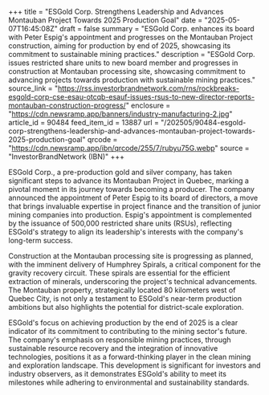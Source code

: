 +++
title = "ESGold Corp. Strengthens Leadership and Advances Montauban Project Towards 2025 Production Goal"
date = "2025-05-07T16:45:08Z"
draft = false
summary = "ESGold Corp. enhances its board with Peter Espig's appointment and progresses on the Montauban Project construction, aiming for production by end of 2025, showcasing its commitment to sustainable mining practices."
description = "ESGold Corp. issues restricted share units to new board member and progresses in construction at Montauban processing site, showcasing commitment to advancing projects towards production with sustainable mining practices."
source_link = "https://rss.investorbrandnetwork.com/rns/rockbreaks-esgold-corp-cse-esau-otcqb-esauf-issues-rsus-to-new-director-reports-montauban-construction-progress/"
enclosure = "https://cdn.newsramp.app/banners/industry-manufacturing-2.jpg"
article_id = 90484
feed_item_id = 13887
url = "/202505/90484-esgold-corp-strengthens-leadership-and-advances-montauban-project-towards-2025-production-goal"
qrcode = "https://cdn.newsramp.app/ibn/qrcode/255/7/rubyu75G.webp"
source = "InvestorBrandNetwork (IBN)"
+++

<p>ESGold Corp., a pre-production gold and silver company, has taken significant steps to advance its Montauban Project in Quebec, marking a pivotal moment in its journey towards becoming a producer. The company announced the appointment of Peter Espig to its board of directors, a move that brings invaluable expertise in project finance and the transition of junior mining companies into production. Espig's appointment is complemented by the issuance of 500,000 restricted share units (RSUs), reflecting ESGold's strategy to align its leadership's interests with the company's long-term success.</p><p>Construction at the Montauban processing site is progressing as planned, with the imminent delivery of Humphrey Spirals, a critical component for the gravity recovery circuit. These spirals are essential for the efficient extraction of minerals, underscoring the project's technical advancements. The Montauban property, strategically located 80 kilometers west of Quebec City, is not only a testament to ESGold's near-term production ambitions but also highlights the potential for district-scale exploration.</p><p>ESGold's focus on achieving production by the end of 2025 is a clear indicator of its commitment to contributing to the mining sector's future. The company's emphasis on responsible mining practices, through sustainable resource recovery and the integration of innovative technologies, positions it as a forward-thinking player in the clean mining and exploration landscape. This development is significant for investors and industry observers, as it demonstrates ESGold's ability to meet its milestones while adhering to environmental and sustainability standards.</p>